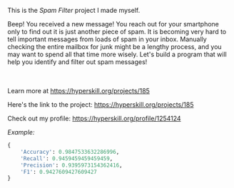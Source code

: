 This is the *Spam Filter* project I made myself.


<p>Beep! You received a new message! You reach out for your smartphone only to find out it is just another piece of spam. It is becoming very hard to tell important messages from loads of spam in your inbox. Manually checking the entire mailbox for junk might be a lengthy process, and you may want to spend all that time more wisely. Let's build a program that will help you identify and filter out spam messages!</p><br/><br/>Learn more at <a href="https://hyperskill.org/projects/185?utm_source=ide&utm_medium=ide&utm_campaign=ide&utm_content=project-card">https://hyperskill.org/projects/185</a>

Here's the link to the project: https://hyperskill.org/projects/185

Check out my profile: https://hyperskill.org/profile/1254124

_Example:_
```python
{
    'Accuracy': 0.9847533632286996,
	'Recall': 0.9459459459459459,
	'Precision': 0.9395973154362416,
	'F1': 0.9427609427609427
}
```